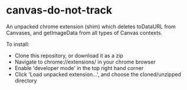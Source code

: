 canvas-do-not-track
==================

An unpacked chrome extension (shim) which deletes toDataURL from Canvases, and getImageData from all types of Canvas contexts.

To install:
- Clone this repository, or download it as a zip
- Navigate to chrome://extensions/ in your chrome browser
- Enable 'developer mode' in the top right hand corner
- Click 'Load unpacked extension...', and choose the cloned/unzipped directory
